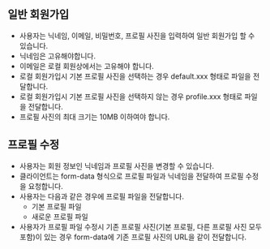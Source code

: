 
## 일반 회원가입
- 사용자는 닉네임, 이메일, 비밀번호, 프로필 사진을 입력하여 일반 회원가입 할 수 있습니다.
- 닉네임은 고유해야합니다.
- 이메일은 로컬 회원상에서는 고유해야 합니다.
- 로컬 회원가입시 기본 프로필 사진을 선택하는 경우 default.xxx 형태로 파일을 전달합니다.
- 로컬 회원가입시 기본 프로필 사진을 선택하지 않는 경우 profile.xxx 형태로 파일을 전달합니다.
- 프로필 사진의 최대 크기는 10MB 이하여야 합니다.

## 프로필 수정
- 사용자는 회원 정보인 닉네임과 프로필 사진을 변경할 수 있습니다.
- 클라이언트는 form-data 형식으로 프로필 파일과 닉네임을 전달하여 프로필 수정을 요청합니다.
- 사용자는 다음과 같은 경우에 프로필 파일을 전달합니다.
	- 기본 프로필 파일
	- 새로운 프로필 파일
- 사용자가 프로필 파일 수정시 기존 프로필 사진(기본  프로필, 다른 프로필 사진 모두 포함)이 있는 경우 form-data에 기존 프로필 사진의 URL을 같이 전달합니다.